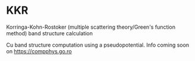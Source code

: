 # KKR
Korringa-Kohn-Rostoker (multiple scattering theory/Green's function method) band structure calculation

Cu band structure computation using a pseudopotential.
Info coming soon on https://compphys.go.ro
